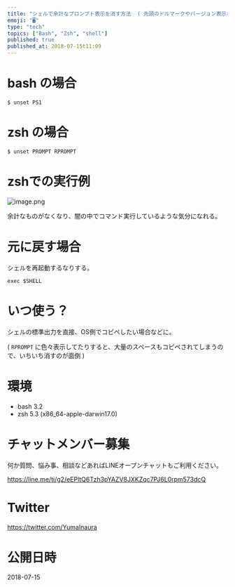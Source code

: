 ```yaml
---
title: "シェルで余計なプロンプト表示を消す方法  ( 先頭のドルマークやバージョン表示など )"
emoji: "🖥"
type: "tech"
topics: ["Bash", "Zsh", "shell"]
published: true
published_at: 2018-07-15t11:09
---
```


# bash の場合

```
$ unset PS1
```

# zsh の場合

```
$ unset PROMPT RPROMPT
```


# zshでの実行例

![image.png](https://qiita-image-store.s3.amazonaws.com/0/89618/c440cfcd-2688-c7cd-0191-8657b0061c44.png)

余計なものがなくなり、闇の中でコマンド実行しているような気分になれる。

# 元に戻す場合

シェルを再起動するなりする。

```
exec $SHELL
```

# いつ使う？

シェルの標準出力を直接、OS側でコピペしたい場合などに。

( `RPROMPT` に色々表示してたりすると、大量のスペースもコピペされてしまうので、いちいち消すのが面倒 )

# 環境

- bash 3.2
- zsh 5.3 (x86_64-apple-darwin17.0)








<!-- Update From Qiita API -->

# チャットメンバー募集


何か質問、悩み事、相談などあればLINEオープンチャットもご利用ください。

https://line.me/ti/g2/eEPltQ6Tzh3pYAZV8JXKZqc7PJ6L0rpm573dcQ





# Twitter


https://twitter.com/YumaInaura


<!-- Update From Qiita API -->



# 公開日時

2018-07-15
